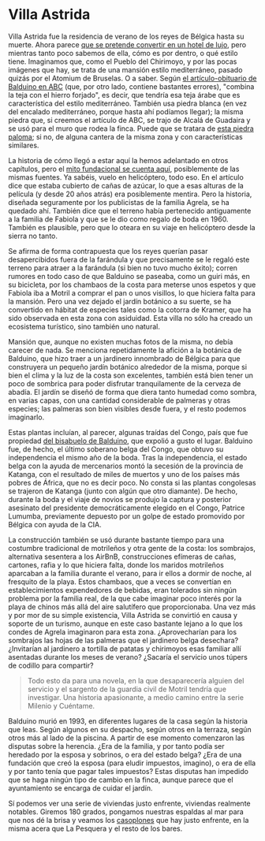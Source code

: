 # Villa Astrida

Villa Astrida fue la residencia de verano de los reyes de Bélgica
hasta su muerte. Ahora
parece [que se pretende convertir en un hotel de lujo](https://www.lalibre.be/belgique/la-villa-astrida-va-devenir-un-hotel-de-luxe-a-motril-58c054a3cd708ea6c111a611),
pero mientras tanto poco sabemos de ella, cómo es por dentro, o qué
estilo tiene. Imaginamos que, como el Pueblo del Chirimoyo, y por las
pocas imágenes que hay, se trata de una mansión estilo mediterráneo,
pasado quizás por el Atomium de Bruselas. O a
saber. Según [el artículo-obituario de Balduino en ABC](http://hemeroteca.abc.es/cgi-bin/pagina.pdf?fn=exec;command=download_stamp;id=0001893462;nombre_pdf=ABC-07.08.1993-pagina%20029;path=H:%5Ccran%5Cdata%5Cprensa_pages%5CMadrid%5CABC%5C1993%5C199308%5C19930807%5C93G07-029.xml)
(que, por otro lado, contiene bastantes errores), "combina la teja con
el hierro forjado", es decir, que tendría esa teja árabe que es
característica del estilo mediterráneo. También usa piedra blanca (en
vez del encalado mediterráneo, porque hasta ahí podíamos llegar); la
misma piedra que, si creemos el artículo de ABC, se trajo de Alcalá de
Guadaira y se usó para el muro que rodea la finca. Puede que se
tratara de [esta piedra paloma](https://www.piedrapaloma.com/es/); si
no, de alguna cantera de la misma zona y con características similares.

La historia de cómo llegó a estar aquí la hemos adelantado en otros
capítulos, pero
el
[mito fundacional se cuenta aquí](https://www.theseasidegazette.com/2013/06/18803/villa-astrida/),
posiblemente de las mismas fuentes. Ya sabéis, vuelo en helicóptero,
todo eso. En el artículo dice que estaba cubierto de cañas de azúcar,
lo que a esas alturas de la película (y desde 20 años atrás) era
posiblemente mentira. Pero la historia, diseñada seguramente por los
publicistas de la familia Agrela, se ha quedado ahí. También dice que
el terreno había pertenecido antiguamente a la familia de Fabiola y
que se le dio como regalo de boda en 1960. También es plausible, pero
que lo oteara en su viaje en helicóptero desde la sierra no tanto. 

Se afirma de forma contrapuesta que los reyes querían pasar
desapercibidos fuera de la farándula y que precisamente se le regaló
este terreno para atraer a la farándula (si bien no tuvo mucho éxito);
corren rumores en todo caso de que Balduino se paseaba, como un guiri
más, en su bicicleta, por los chambaos de la costa para meterse unos
espetos y que Fabiola iba a Motril a comprar el pan o unos visillos,
lo que hiciera falta para la mansión. Pero una vez dejado el jardín
botánico a su suerte, se ha convertido en hábitat de especies tales
como la cotorra de Kramer, que ha sido observada en esta zona con
asiduidad. Esta villa no sólo ha creado un ecosistema turístico, sino
también uno natural.

Mansión que, aunque no existen muchas fotos de la misma, no debía
carecer de nada. Se menciona repetidamente la afición a la botánica de
Balduino, que hizo traer a un jardinero innombrado de Bélgica para que
construyera un pequeño jardín botánico alrededor de la misma, porque
si bien el clima y la luz de la costa son excelentes, también está
bien tener un poco de sombrica para poder disfrutar tranquilamente de
la cerveza de abadía. El jardín se diseñó de forma que diera tanto
humedad como sombra, en varias capas, con una cantidad considerable de
palmeras y otras especies; las palmeras son bien visibles desde fuera,
y el resto podemos imaginarlo.

Estas plantas incluían, al parecer, algunas traídas del Congo, país
que fue propiedad [del bisabuelo de Balduino](https://es.wikipedia.org/wiki/Leopoldo_II_de_B%C3%A9lgica),
que expolió a gusto el lugar. Balduino fue, de hecho, el último
soberano belga del Congo, que obtuvo su independencia el mismo año de
la boda. Tras la independencia, el estado belga con la ayuda de
mercenarios montó la secesión de la provincia de Katanga, con el
resultado de miles de muertos y uno de los países más pobres de
África, que no es decir poco. No consta si las plantas congolesas se
trajeron de Katanga (junto con algún que otro diamante). De hecho,
durante la boda y el viaje de novios se produjo la captura y posterior
asesinato del presidente democráticamente elegido en el Congo, Patrice
Lumumba, previamente depuesto por un golpe de estado promovido por
Bélgica con ayuda de la CIA.

La construcción también se usó durante bastante tiempo para una costumbre tradicional de motrileños y otra gente de la costa: los sombrajos, alternativa sesentera a los AirBnB, construcciones efímeras de cañas, cartones, rafia y lo que hiciera falta, donde los maridos motrileños aparcaban a la familia durante el verano, para ir ellos a dormir de noche, al fresquito de la playa. Estos chambaos, que a veces se convertían en establecimientos expendedores de bebidas, eran tolerados sin ningún problema por la familia real, de la que cabe imaginar poco interés por la playa de chinos más allá del aire salutífero que proporcionaba. Una vez más y por mor de su simple existencia, Villa Astrida se convirtió en causa y soporte de un turismo, aunque en este caso bastante lejano a lo que los condes de Agrela imaginaron para esta zona. ¿Aprovecharían para los sombrajos las hojas de las palmeras que el jardinero belga desechara? ¿Invitarían al jardinero a tortilla de patatas y chirimoyos esas familiar allí asentadas durante los meses de verano? ¿Sacaría el servicio unos túpers de codillo para compartir?

> Todo esto da para una novela, en la que desaparecería alguien del servicio y el sargento de la guardia civil de Motril tendría que investigar. Una historia apasionante, a medio camino entre la serie Milenio y Cuéntame.

Balduino murió en 1993, en diferentes lugares de la casa según la
historia que leas. Según algunos en su despacho, según otros en la
terraza, según otros más al lado de la piscina. A partir de ese
momento comenzaron las disputas sobre la herencia. ¿Era de la familia,
y por tanto podía ser heredado por la esposa y sobrinos, o era del
estado belga? ¿Era de una fundación que creó la esposa (para eludir
impuestos, imagino), o era de ella y por tanto tenía que pagar tales
impuestos? Estas disputas han impedido que se haga ningún tipo de
cambio en la finca, aunque parece que el ayuntamiento se encarga de
cuidar el jardín.

Sí podemos ver una serie de viviendas justo enfrente, viviendas
realmente notables. Giremos 180 grados, pongamos nuestras espaldas al
mar para que nos dé la brisa y veamos los [casoplones](viviendas-varias.md) que hay justo
enfrente, en la misma acera que La Pesquera y el resto de los bares.




